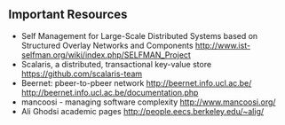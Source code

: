 Important Resources
-------------------

* Self Management for Large-Scale Distributed Systems based on Structured
  Overlay Networks and Components
  <http://www.ist-selfman.org/wiki/index.php/SELFMAN_Project>
* Scalaris, a distributed, transactional key-value store
  <https://github.com/scalaris-team>
* Beernet: pbeer-to-pbeer network <http://beernet.info.ucl.ac.be/>
  <http://beernet.info.ucl.ac.be/documentation.php>
* mancoosi - managing software complexity <http://www.mancoosi.org/>
* Ali Ghodsi academic pages <http://people.eecs.berkeley.edu/~alig/>
